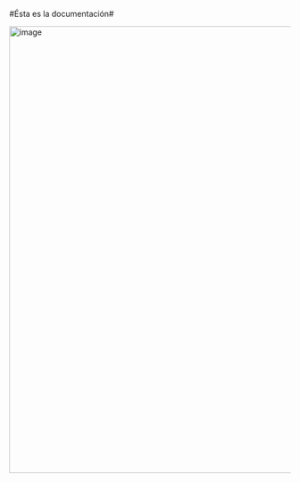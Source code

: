 #Ésta es la documentación#


<img width="937" height="801" alt="image" src="https://github.com/user-attachments/assets/e30eac4d-d5bd-414f-894b-f77bcec217a3" />
